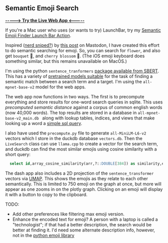 
## Semantic Emoji Search

**[----->  Try the Live Web App <-----](http://marcoshuerta.com/dash/emoji_finder/)**

If you're a Mac user who uses (or wants to try) LaunchBar, try my [Semantic Emoji Finder Launch Bar Action](https://github.com/astrowonk/Emoji-Semantic-Search-LaunchBar-Action).

Inspired ([nerd sniped?](https://xkcd.com/356/)) by [this post](https://data-folks.masto.host/@archie/109543055657581394) on Mastodon, I have created this effort to do semantic searching for emoji. So, you can search for `flower`, and also get `bouquet` 💐, and `cherry blossom` 🌸. (The iOS emoji keyboard does something similar, but this remains unavailable on MacOS.)

I'm using the python `sentence_tranformers` [package available from SBERT](https://www.sbert.net/index.html). This has a variety of [pretrained models suitable](https://www.sbert.net/docs/pretrained_models.htm) for the task of finding a semantic match between a search term and a target. I'm using the `all-mpnet-base-v2` model for the web apps.

The web app now functions in two ways. The first is to precompute everything and store results for one-word search queries in sqlite. This uses *precomputed semantic distance* against a corpus of common english words (now 40,000 words). The top results are stored in a database in `all-mpnet-base-v2_main.db ` along with lookup tables, indices, and views that make looking up a word a [simple sql query](https://github.com/astrowonk/emoji_finder/blob/06ddc28c9f35458dd8d4e772cb9109530e86f616/EmojiFinder.py#L127).

I also have used the `precompute.py` file to generate `all-MiniLM-L6-v2` vectors which I store in the duckdb database `vectors.db`. Then the `LiveSearch` class can use `llama.cpp` to create a vector for the search term, and duckdb can find the most similar emojis using cosine similarity with a short query:

```sql
  select id,array_cosine_similarity(arr,?::DOUBLE[384]) as similarity,e.* from array_table a left join emoji_df e on a.id = e.idx where label = base_emoji order by similarity desc limit 25;"
```

The dash app also includes a 2D projection of the `sentence_transformer` vectors via [UMAP](https://umap-learn.readthedocs.io/en/latest/). This shows the emojis as they relate to each other semantically. This is limited to 750 emoji on the graph at once, but more will appear as one zooms in on the plotly graph. Clicking on an emoji will display it with a button to copy to the clipboard. 


TODO:

* Add other preferences like filtering max emoji version.
* Enhance the encoded text for emoji? A person with a laptop is called a "technologist"; if that had a better description, the search would be better at finding it. I'd need some alternate description info, however, not in the [python emoji library](https://pypi.org/project/emoji/)
